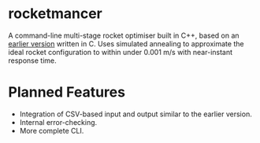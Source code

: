 # rocketmancer
A command-line multi-stage rocket optimiser built in C++, based on an [earlier version](https://github.com/BruhLemma-Yadecha/multistage) written in C. Uses simulated annealing to approximate the ideal rocket configuration to within under 0.001 m/s with near-instant response time.

# Planned Features
- Integration of CSV-based input and output similar to the earlier version.
- Internal error-checking.
- More complete CLI.
